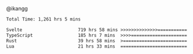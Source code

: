 @ikangg
<!--START_SECTION:waka-->

```txt
Total Time: 1,261 hrs 5 mins

Svelte                     719 hrs 58 mins >>>>>>>>>>>>>>===========   56.47 %
TypeScript                 185 hrs 7 mins  >>>>=====================   14.52 %
Rust                       39 hrs 58 mins  >========================   03.14 %
Lua                        21 hrs 33 mins  =========================   01.69 %
```

<!--END_SECTION:waka-->
